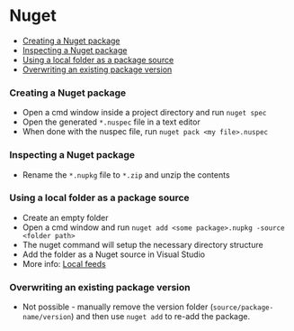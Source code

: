# Nuget

 - [Creating a Nuget package](#creating-a-nuget-package)
 - [Inspecting a Nuget package](#inspecting-a-nuget-package)
 - [Using a local folder as a package source](#using-a-local-folder-as-a-package-source)
 - [Overwriting an existing package version](#overwriting-an-existing-package-version)

### Creating a Nuget package

 - Open a cmd window inside a project directory and run `nuget spec`
 - Open the generated `*.nuspec` file in a text editor
 - When done with the nuspec file, run `nuget pack <my file>.nuspec`

### Inspecting a Nuget package

 - Rename the `*.nupkg` file to `*.zip` and unzip the contents

### Using a local folder as a package source

 - Create an empty folder
 - Open a cmd window and run `nuget add <some package>.nupkg -source <folder path>`
 - The nuget command will setup the necessary directory structure
 - Add the folder as a Nuget source in Visual Studio
 - More info: [Local feeds](https://docs.microsoft.com/en-us/nuget/hosting-packages/local-feeds)

### Overwriting an existing package version

 - Not possible - manually remove the version folder (`source/package-name/version`) and then use `nuget add` to re-add the package.
